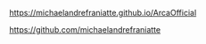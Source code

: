﻿https://michaelandrefraniatte.github.io/ArcaOfficial  
  
https://github.com/michaelandrefraniatte  